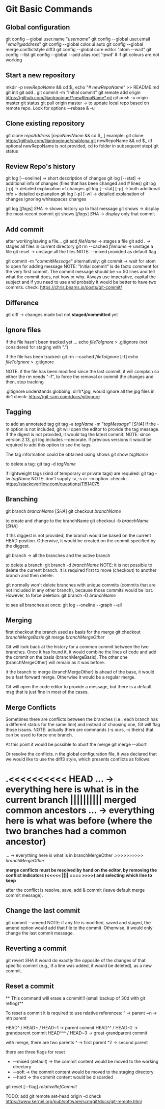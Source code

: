 # Git Basic Commands

## Global configuration
git config --global user.name  "*username*"
git config --global user.email "*email@address*"
git config --global color.ui auto
git config --global merge.conflictstyle diff3
git config --global core.editor "atom --wait"
git config --list
git config --global --add alias.root '!pwd' # if git colours are not working

## Start a new repository
mkdir -p *newRepoName* && cd $_
echo "# *newRepoName*" >> README.md
git init
git add .
git commit -m "Initial commit"
git remote add origin https://github.com/lijantropique/*newRepoName*.git
git push -u origin master
git status
git pull origin master -> to update local repo based on remote repo. Look for options --rebase & -u

## Clone existing repository
git clone *repoAddress* [*repoNewName* && cd $_ ]
example:
git clone https://github.com/lijantropique/shablona.git newRepoName && cd $_
(if optional newRepoName is not provided, cd to folder in subsequent step)
git status

## Review Repo's history
git log [--oneline]   -> short description of changes
git log [--stat]      -> additional info of changes (files that has been changed and # lines)
git log [-p]          -> detailed explanation of changes
git log [--stat] [-p] -> both additional info + detailed explanation
git log [-p] [-w]     -> detailed explanation of changes ignoring whitespaces changes

git log [*flags*] *SHA*   -> shows history up to that message
git shows                 -> display the most recent commit
git shows [*flags*] *SHA* -> display only that commit

## Add commit
after working/saving a file...
git add *fileName*    -> stages a file
git add .             -> stages all files in current directory
git rm --cached *filename* -> unstage a file
git reset              -> unstage all the files NOTE: --mixed provided as default flag

git commit -m "*commitMessage*"
alternatively:
git commit     -> wait for atom to open for adding message
NOTE:  "Initial commit" is de facto comment for the very first commit.
The commit message should be <= 50 lines and tell what the commit does, not how or why. Always use imperative, capital the subject and if you need to use
and probably it would be better to have two commits.
check: https://chris.beams.io/posts/git-commit/

## Difference
git diff        -> changes made but not **staged/committed** yet


## Ignore files
if the file hasn't been tracked yet ...
echo *fileToIgnore* > .gitignore (not considered for staging with ".")

if the file has been tracked:
git rm --cached *fileToIgnore* [-f]
echo *fileToIgnore* > .gitignore

NOTE: if the file has been modified since the last commit,
it will complain so either the rm needs "-f", to force the removal or commit the changes and then, stop tracking

.gitignore understands globbing:
dir1/\*.jpg, would ignore all the jpg files in dir1
check: https://git-scm.com/docs/gitignore

## Tagging
to add an annotated tag
git tag -a *tagName* -m  "*tagMessage*" [*SHA*]
If the -m option is not included, git will open the editor to provide the tag message.
If the digest is not provided, it would tag the latest commit.
NOTE: since version 2.13, git log includes --decorate. If previous versions it would be required to add this option to see the tags.

The tag information could be obtained using shows
git show *tagName*

to delete a tag:
git tag -d *tagName*

if lightweight tags (kind of temporary or private tags) are required:
git tag -lw *tagName*
NOTE: don't supply -a,-s or -m option.
checck: https://stackoverflow.com/questions/11514075


## Branching
git branch *branchName* [*SHA*]
git checkout *branchName*

to create and change to the branchName
git checkout -b *branchName* [*SHA*]

if ths diggest is not provided, the branch would be based on the current HEAD position. Otherwise, it would be created on the commit specified by the diggest.

git branch   -> all the branches and the active branch

to delete a branch:
git branch -d *branchName*
NOTE: it is not possible to delete the current branch. It is required first to move (checkout) to another branch and then delete.

git normally won't delete branches with unique commits (commits that are not included in any other branch), because those commits would be lost. However, to force deletion:
git branch -D *branchName*

to see all branches at once:
git log --oneline --graph --all


## Merging
first checkout the branch used as basis for the merge
git checkout *branchMergeBasis*
git merge *branchMergeOther*

Git will look back at the history for a common commit between the two branches. Once it has found it, it would combine the lines of code and add the commit on the basis (branchMergeBasis). The other one (branchMergeOther) will remain as it was before.

It the branch to merge (branchMergeOther) is ahead of the base, it would be a fast forward merge. Otherwise it would be a regular merge.

Git will open the code editor to provide a message, but there is a default msg that is just fine in most of the cases.


## Merge Conflicts
Sometimes there are conflicts between the branches (i.e., each branch has a different status for the same line) and instead of choosing one, Git will flag those issues. NOTE: actually there are commands (-s ours, -s theirs) that can be used to force one branch.

At this point it would be possible to abort the merge
git merge --abort

Or resolve the conflicts.  n the global configuration file, it was declared that we would like to use the diff3 style, which presents conflicts as follows:

.<<<<<<<<<<  HEAD
...       -> everything here is what is in the current branch
||||||||||  merged common ancestors
...       -> everything here is what was before (where the two branches had a common ancestor)
==========  
...       -> everything here is what is in branchMergeOther
.>>>>>>>>>> *branchMergeOther*

**merge conflicts must be resolved by hand on the editor, by removing the
conflict indicators (<<<<< |||| ==== >>>>) and selecting which line to keep**

after the conflict is resolve, save, add & commit (leave default merge commit message).

## Change the last commit
git commit --amend
NOTE: if any file is modified, saved and staged, the amend option would add that file to the commit. Otherwise, it would only change the last commit message.

## Reverting a commit
git revert *SHA*
it would do exactly the opposite of the changes of that specific commit (e.g., if a line was added, it would be deleted), as a new commit.

## Reset a commit
** This command will erase a commit!!! (small backup of 30d with git reflog)**


To reset a commit it is required to use relative references:
^   -> parent
~n  -> nth parent

HEAD^ / HEAD~ / HEAD~1  -> parent commit
HEAD^^ / HEAD~2         -> grandparent commit
HEAD^^^ / HEAD~3        -> great-grandparent commit

with merge, there are two parents
^   -> first parent
^2  -> second parent

there are three flags for reset
* --mixed (default) -> the commit content would be moved to the working directory
* --soft            -> the commit content would be moved to the staging directory
* --hard            -> the commit content would be discarded

git reset [--flag] *relativeRefCommit*


<!-- ====================== -->
TODO: add git remote set-head origin -d
check https://www.kernel.org/pub/software/scm/git/docs/git-remote.html

